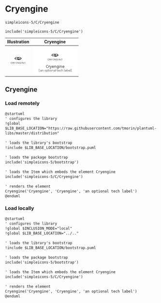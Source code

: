 # Cryengine


```text
simpleicons-5/C/Cryengine
```

```text
include('simpleicons-5/C/Cryengine')
```



| Illustration | Cryengine |
| :---: | :---: |
| ![illustration for Illustration](../../simpleicons-5/C/Cryengine.png) | ![illustration for Cryengine](../../simpleicons-5/C/Cryengine.Local.png) |




## Cryengine

### Load remotely
```plantuml
@startuml
' configures the library
!global $LIB_BASE_LOCATION="https://raw.githubusercontent.com/tmorin/plantuml-libs/master/distribution"

' loads the library's bootstrap
!include $LIB_BASE_LOCATION/bootstrap.puml

' loads the package bootstrap
include('simpleicons-5/bootstrap')

' loads the Item which embeds the element Cryengine
include('simpleicons-5/C/Cryengine')

' renders the element
Cryengine('Cryengine', 'Cryengine', 'an optional tech label')
@enduml
```

### Load locally
```plantuml
@startuml
' configures the library
!global $INCLUSION_MODE="local"
!global $LIB_BASE_LOCATION="../.."

' loads the library's bootstrap
!include $LIB_BASE_LOCATION/bootstrap.puml

' loads the package bootstrap
include('simpleicons-5/bootstrap')

' loads the Item which embeds the element Cryengine
include('simpleicons-5/C/Cryengine')

' renders the element
Cryengine('Cryengine', 'Cryengine', 'an optional tech label')
@enduml
```

